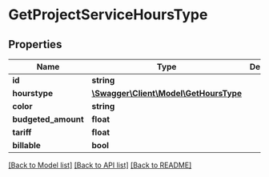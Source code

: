 # GetProjectServiceHoursType

## Properties

 Name                | Type                                                      | Description | Notes      
---------------------|-----------------------------------------------------------|-------------|------------
 **id**              | **string**                                                |             | [optional] 
 **hourstype**       | [**\Swagger\Client\Model\GetHoursType**](GetHoursType.md) |             | [optional] 
 **color**           | **string**                                                |             | [optional] 
 **budgeted_amount** | **float**                                                 |             | [optional] 
 **tariff**          | **float**                                                 |             | [optional] 
 **billable**        | **bool**                                                  |             | [optional] 

[[Back to Model list]](../../README.md#documentation-for-models) [[Back to API list]](../../README.md#documentation-for-api-endpoints) [[Back to README]](../../README.md)


